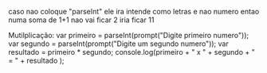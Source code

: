 caso nao coloque "parseInt" ele ira intende como letras e nao numero entao numa soma de 1+1 nao vai ficar 2 iria ficar 11


Mutilplicação:
var primeiro = parseInt(prompt("Digite primeiro numero"));
var segundo = parseInt(prompt("Digite um segundo numero"));
var resultado = primeiro * segundo;
console.log(primeiro + " x " + segundo + " = " + resultado );
